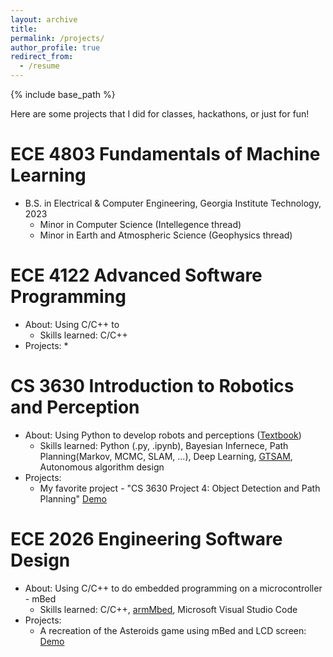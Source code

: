```yaml
---
layout: archive
title: 
permalink: /projects/
author_profile: true
redirect_from:
  - /resume
---
```


{% include base_path %}

Here are some projects that I did for classes, hackathons, or just for fun!


ECE 4803 Fundamentals of Machine Learning
====================
* B.S. in Electrical & Computer Engineering, Georgia Institute Technology, 2023
  * Minor in Computer Science (Intellegence thread)
  * Minor in Earth and Atmospheric Science (Geophysics thread)

ECE 4122 Advanced Software Programming
====================
* About: Using C/C++ to 
  * Skills learned: C/C++
* Projects:
  * 

CS 3630 Introduction to Robotics and Perception
====================
* About: Using Python to develop robots and perceptions ([Textbook](https://www.roboticsbook.org/intro.html))
  * Skills learned: Python (.py, .ipynb), Bayesian Infernece, Path Planning(Markov, MCMC, SLAM, ...), Deep Learning, [GTSAM](https://gtsam.org/), Autonomous algorithm design
* Projects:
  * My favorite project - "CS 3630 Project 4: Object Detection and Path Planning" [Demo]([https://drive.google.com/drive/folders/1WUDO4WNKQEhty5Q-tiDDb7GpxjsiEClz?usp=sharing](https://colab.research.google.com/drive/1ihAjvDV9H9Gq-suVUEIoPKWij55bQ6By?usp=sharing))




ECE 2026 Engineering Software Design
====================
* About: Using C/C++ to do embedded programming on a microcontroller - mBed
  * Skills learned: C/C++, [armMbed](https://os.mbed.com/), Microsoft Visual Studio Code
* Projects:
  * A recreation of the Asteroids game using mBed and LCD screen: [Demo](https://drive.google.com/drive/folders/1WUDO4WNKQEhty5Q-tiDDb7GpxjsiEClz?usp=sharing)


